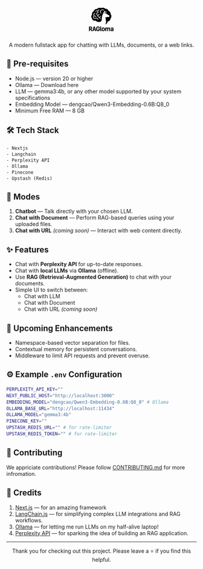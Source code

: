 <div align='center'>
<img src='./src/app/favicon.ico' width="80" height="80" alt="logo"/>
 <p>A modern fullstack app for chatting with LLMs, documents, or a web links.</p>
</div>

## 🧩 Pre-requisites

- Node.js — version 20 or higher
- Ollama — Download here
- LLM — gemma3:4b, or any other model supported by your system specifications
- Embedding Model — dengcao/Qwen3-Embedding-0.6B:Q8_0
- Minimum Free RAM — 8 GB

## 🛠️ Tech Stack

```
- Nextjs
- Langchain
- Perplexity API
- Ollama
- Pinecone
- Upstash (Redis)
```

## 💬 Modes

1. **Chatbot** — Talk directly with your chosen LLM.
2. **Chat with Document** — Perform RAG-based queries using your uploaded files.
3. **Chat with URL** _(coming soon)_ — Interact with web content directly.

## ✨ Features

- Chat with **Perplexity API** for up-to-date responses.
- Chat with **local LLMs** via **Ollama** (offline).
- Use **RAG (Retrieval-Augmented Generation)** to chat with your documents.
- Simple UI to switch between:
  - Chat with LLM
  - Chat with Document
  - Chat with URL _(coming soon)_

## 🔮 Upcoming Enhancements

- Namespace-based vector separation for files.
- Contextual memory for persistent conversations.
- Middleware to limit API requests and prevent overuse.

## ⚙️ Example `.env` Configuration

```bash
PERPLEXITY_API_KEY=""
NEXT_PUBLIC_HOST="http://localhost:3000"
EMBEDDING_MODEL="dengcao/Qwen3-Embedding-0.6B:Q8_0" # Ollama
OLLAMA_BASE_URL="http://localhost:11434"
OLLAMA_MODEL="gemma3:4b"
PINECONE_KEY=""
UPSTASH_REDIS_URL="" # for rate-limiter
UPSTASH_REDIS_TOKEN="" # for rate-limiter
```

## 🤝 Contributing

We appriciate contributions! Please follow
[CONTRIBUTING.md]() for more infromation.

## 🙌 Credits

1. [Next.js](https://nextjs.org/)
   — for an amazing framework
2. [LangChain.js](https://js.langchain.com/)
   — for simplifying complex LLM integrations and RAG workflows.
3. [Ollama](https://ollama.com/)
   — for letting me run LLMs on my half-alive laptop!
4. [Perplexity API](https://www.perplexity.ai/)
   — for sparking the idea of building an RAG application.

---

<div align='center'>
    Thank you for checking out this project. Please leave a ⭐ if you find this helpful.
</div>

